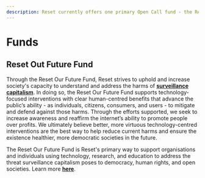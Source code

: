 ```yaml
---
description: Reset currently offers one primary Open Call fund - the Reset Our Future Fund.
---
```


# Funds

## Reset Out Future Fund

Through the Reset Our Future Fund, Reset strives to uphold and increase society's capacity to understand and address the harms of [**surveillance capitalism**](https://guide.reset.tech/introduction/how-we-see-the-world#our-visions-most-pressing-threat). In doing so, the Reset Our Future Fund supports technology-focused interventions with clear human-centred benefits that advance the public’s ability - as individuals, citizens, consumers, and users - to mitigate and defend against those harms. Through the efforts supported, we seek to increase awareness and reaffirm the internet’s ability to promote people over profits. We ultimately believe better, more virtuous technology-centred interventions are the best way to help reduce current harms and ensure the existence healthier, more democratic societies in the future.

The Reset Our Future Fund is Reset's primary way to support organisations and individuals using technology, research, and education to address the threat surveillance capitalism poses to democracy, human rights, and open societies. Learn more [**here**](https://www.reset.tech/open-calls/reset-our-future-fund/).

